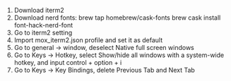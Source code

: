 1. Download iterm2
2. Download nerd fonts:
   brew tap homebrew/cask-fonts
   brew cask install font-hack-nerd-font
3. Go to iterm2 setting
4. Import mox_iterm2.json profile and set it as default
5. Go to general -> window, deselect Native full screen windows
6. Go to Keys -> Hotkey, select Show/hide all windows with a system-wide hotkey, and input control + option + i
7. Go to Keys -> Key Bindings, delete Previous Tab and Next Tab
